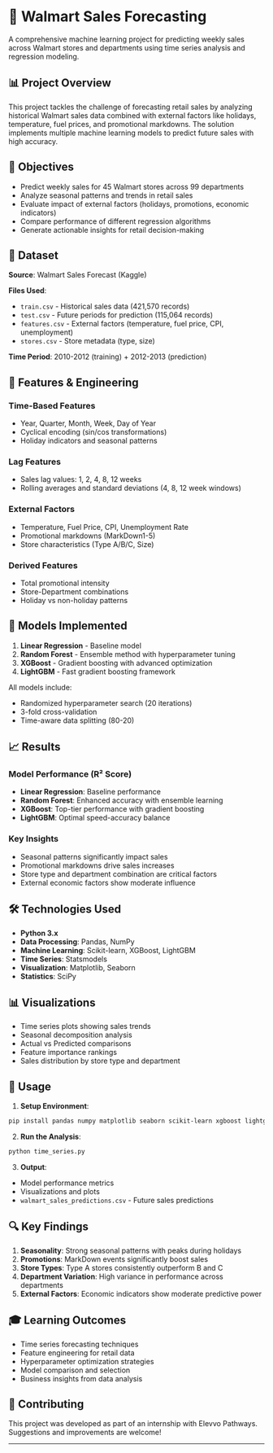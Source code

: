 # 🛒 Walmart Sales Forecasting

A comprehensive machine learning project for predicting weekly sales across Walmart stores and departments using time series analysis and regression modeling.

## 📊 Project Overview

This project tackles the challenge of forecasting retail sales by analyzing historical Walmart sales data combined with external factors like holidays, temperature, fuel prices, and promotional markdowns. The solution implements multiple machine learning models to predict future sales with high accuracy.

## 🎯 Objectives

- Predict weekly sales for 45 Walmart stores across 99 departments
- Analyze seasonal patterns and trends in retail sales
- Evaluate impact of external factors (holidays, promotions, economic indicators)
- Compare performance of different regression algorithms
- Generate actionable insights for retail decision-making

## 📁 Dataset

**Source**: Walmart Sales Forecast (Kaggle)

**Files Used**:
- `train.csv` - Historical sales data (421,570 records)
- `test.csv` - Future periods for prediction (115,064 records)
- `features.csv` - External factors (temperature, fuel price, CPI, unemployment)
- `stores.csv` - Store metadata (type, size)

**Time Period**: 2010-2012 (training) + 2012-2013 (prediction)

## 🔧 Features & Engineering

### Time-Based Features
- Year, Quarter, Month, Week, Day of Year
- Cyclical encoding (sin/cos transformations)
- Holiday indicators and seasonal patterns

### Lag Features
- Sales lag values: 1, 2, 4, 8, 12 weeks
- Rolling averages and standard deviations (4, 8, 12 week windows)

### External Factors
- Temperature, Fuel Price, CPI, Unemployment Rate
- Promotional markdowns (MarkDown1-5)
- Store characteristics (Type A/B/C, Size)

### Derived Features
- Total promotional intensity
- Store-Department combinations
- Holiday vs non-holiday patterns

## 🤖 Models Implemented

1. **Linear Regression** - Baseline model
2. **Random Forest** - Ensemble method with hyperparameter tuning
3. **XGBoost** - Gradient boosting with advanced optimization
4. **LightGBM** - Fast gradient boosting framework

All models include:
- Randomized hyperparameter search (20 iterations)
- 3-fold cross-validation
- Time-aware data splitting (80-20)

## 📈 Results

### Model Performance (R² Score)
- **Linear Regression**: Baseline performance
- **Random Forest**: Enhanced accuracy with ensemble learning
- **XGBoost**: Top-tier performance with gradient boosting
- **LightGBM**: Optimal speed-accuracy balance

### Key Insights
- Seasonal patterns significantly impact sales
- Promotional markdowns drive sales increases
- Store type and department combination are critical factors
- External economic factors show moderate influence

## 🛠️ Technologies Used

- **Python 3.x**
- **Data Processing**: Pandas, NumPy
- **Machine Learning**: Scikit-learn, XGBoost, LightGBM
- **Time Series**: Statsmodels
- **Visualization**: Matplotlib, Seaborn
- **Statistics**: SciPy

## 📊 Visualizations

- Time series plots showing sales trends
- Seasonal decomposition analysis
- Actual vs Predicted comparisons
- Feature importance rankings
- Sales distribution by store type and department

## 🚀 Usage

1. **Setup Environment**:
```bash
pip install pandas numpy matplotlib seaborn scikit-learn xgboost lightgbm statsmodels scipy
```

2. **Run the Analysis**:
```bash
python time_series.py
```

3. **Output**:
- Model performance metrics
- Visualizations and plots
- `walmart_sales_predictions.csv` - Future sales predictions

## 🔍 Key Findings

1. **Seasonality**: Strong seasonal patterns with peaks during holidays
2. **Promotions**: MarkDown events significantly boost sales
3. **Store Types**: Type A stores consistently outperform B and C
4. **Department Variation**: High variance in performance across departments
5. **External Factors**: Economic indicators show moderate predictive power

## 🎓 Learning Outcomes

- Time series forecasting techniques
- Feature engineering for retail data
- Hyperparameter optimization strategies
- Model comparison and selection
- Business insights from data analysis

## 🤝 Contributing

This project was developed as part of an internship with Elevvo Pathways. Suggestions and improvements are welcome!

---
